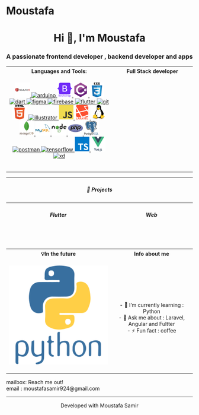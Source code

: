 # Moustafa
<h1 align="center">Hi 👋, I'm Moustafa</h1>
<h3 align="center">A passionate frontend developer , backend developer and apps</h3>
<table>
  <tr>
    <th align="center"<h3 align="left">Languages and Tools:</h3></th>
    <th align="center">Full Stack developer</th>
  </tr>
  <tr>
    <td align="center">
      <br>
      <img alt="" width="400" src="p align="left"> <a href="https://angular.io" target="_blank"> <img src="https://raw.githubusercontent.com/devicons/devicon/master/icons/angularjs/angularjs-original-wordmark.svg" alt="angularjs" width="40" height="40"/> </a> <a href="https://www.arduino.cc/" target="_blank"> <img src="https://cdn.worldvectorlogo.com/logos/arduino-1.svg" alt="arduino" width="40" height="40"/> </a> <a href="https://getbootstrap.com" target="_blank"> <img src="https://raw.githubusercontent.com/devicons/devicon/master/icons/bootstrap/bootstrap-plain-wordmark.svg" alt="bootstrap" width="40" height="40"/> </a> <a href="https://www.w3schools.com/cs/" target="_blank"> <img src="https://raw.githubusercontent.com/devicons/devicon/master/icons/csharp/csharp-original.svg" alt="csharp" width="40" height="40"/> </a> <a href="https://www.w3schools.com/css/" target="_blank"> <img src="https://raw.githubusercontent.com/devicons/devicon/master/icons/css3/css3-original-wordmark.svg" alt="css3" width="40" height="40"/> </a> <a href="https://dart.dev" target="_blank"> <img src="https://www.vectorlogo.zone/logos/dartlang/dartlang-icon.svg" alt="dart" width="40" height="40"/> </a> <a href="https://www.figma.com/" target="_blank"> <img src="https://www.vectorlogo.zone/logos/figma/figma-icon.svg" alt="figma" width="40" height="40"/> </a> <a href="https://firebase.google.com/" target="_blank"> <img src="https://www.vectorlogo.zone/logos/firebase/firebase-icon.svg" alt="firebase" width="40" height="40"/> </a> <a href="https://flutter.dev" target="_blank"> <img src="https://www.vectorlogo.zone/logos/flutterio/flutterio-icon.svg" alt="flutter" width="40" height="40"/> </a> <a href="https://git-scm.com/" target="_blank"> <img src="https://www.vectorlogo.zone/logos/git-scm/git-scm-icon.svg" alt="git" width="40" height="40"/> </a> <a href="https://www.w3.org/html/" target="_blank"> <img src="https://raw.githubusercontent.com/devicons/devicon/master/icons/html5/html5-original-wordmark.svg" alt="html5" width="40" height="40"/> </a> <a href="https://www.adobe.com/in/products/illustrator.html" target="_blank"> <img src="https://www.vectorlogo.zone/logos/adobe_illustrator/adobe_illustrator-icon.svg" alt="illustrator" width="40" height="40"/> </a> <a href="https://developer.mozilla.org/en-US/docs/Web/JavaScript" target="_blank"> <img src="https://raw.githubusercontent.com/devicons/devicon/master/icons/javascript/javascript-original.svg" alt="javascript" width="40" height="40"/> </a> <a href="https://laravel.com/" target="_blank"> <img src="https://raw.githubusercontent.com/devicons/devicon/master/icons/laravel/laravel-plain-wordmark.svg" alt="laravel" width="40" height="40"/> </a> <a href="https://www.linux.org/" target="_blank"> <img src="https://raw.githubusercontent.com/devicons/devicon/master/icons/linux/linux-original.svg" alt="linux" width="40" height="40"/> </a> <a href="https://www.mongodb.com/" target="_blank"> <img src="https://raw.githubusercontent.com/devicons/devicon/master/icons/mongodb/mongodb-original-wordmark.svg" alt="mongodb" width="40" height="40"/> </a> <a href="https://www.mysql.com/" target="_blank"> <img src="https://raw.githubusercontent.com/devicons/devicon/master/icons/mysql/mysql-original-wordmark.svg" alt="mysql" width="40" height="40"/> </a> <a href="https://nodejs.org" target="_blank"> <img src="https://raw.githubusercontent.com/devicons/devicon/master/icons/nodejs/nodejs-original-wordmark.svg" alt="nodejs" width="40" height="40"/> </a> <a href="https://www.php.net" target="_blank"> <img src="https://raw.githubusercontent.com/devicons/devicon/master/icons/php/php-original.svg" alt="php" width="40" height="40"/> </a> <a href="https://www.postgresql.org" target="_blank"> <img src="https://raw.githubusercontent.com/devicons/devicon/master/icons/postgresql/postgresql-original-wordmark.svg" alt="postgresql" width="40" height="40"/> </a> <a href="https://postman.com" target="_blank"> <img src="https://www.vectorlogo.zone/logos/getpostman/getpostman-icon.svg" alt="postman" width="40" height="40"/> </a> <a href="https://www.tensorflow.org" target="_blank"> <img src="https://www.vectorlogo.zone/logos/tensorflow/tensorflow-icon.svg" alt="tensorflow" width="40" height="40"/> </a> <a href="https://www.typescriptlang.org/" target="_blank"> <img src="https://raw.githubusercontent.com/devicons/devicon/master/icons/typescript/typescript-original.svg" alt="typescript" width="40" height="40"/> </a> <a href="https://vuejs.org/" target="_blank"> <img src="https://raw.githubusercontent.com/devicons/devicon/master/icons/vuejs/vuejs-original-wordmark.svg" alt="vuejs" width="40" height="40"/> </a> <a href="https://www.adobe.com/products/xd.html" target="_blank"> <img src="https://cdn.worldvectorlogo.com/logos/adobe-xd.svg" alt="xd" width="40" height="40"/> </a> </p>
      <img width="900" height="1" alt="">
    </td>
    <td align="center">
                      <br>
      <img alt="" width="400" src="https://rubygarage.s3.amazonaws.com/uploads/article_image/file/666/frontend-and-backend-diagram.jpg">
      <img width="900" height="1" alt="">
    </td>
  </tr>
</table>

<table>
  <tr>
    <th colspan="2" align="center">
      <h5 align="center">🧩 Projects</h5>
    </th>
  </tr>
  <tr>
    <th> <h5 align="center">Flutter</h5></a></th>
        <th> <h5 align="center">Web</h5></a></th>
        </tr>
  <tr>
    <td align="center">
      <br>
      <img alt="" width="400" src="https://i.morioh.com/70f0189969.png">
      <img width="900" height="1" alt="">
    </td>
    <td align="center">
      <br>
      <img alt="" width="400" src="https://encrypted-tbn0.gstatic.com/images?q=tbn:ANd9GcRtUYK8NcPLZ9FMbpYt2spnEgZ-kMdsDb9QXQ&usqp=CAU">
      <img width="900" height="1" alt="">
    </td>
  </tr>
  <tr>
    <th><a  align="center">💡In the future</h5></a></th>
    <th><a  align="center">Info about me</h5></a></th>
  </tr>
  <tr>
   <td align="center">
      <br>
      <img alt="" width="400" src="https://raw.githubusercontent.com/devicons/devicon/master/icons/python/python-original-wordmark.svg">
      <img width="900" height="1" alt="">
    </td>
    </td>
    <td align="center">
   <br>
  - 🌱 I’m currently learning : Python
  <br>
      - 💬 Ask me about : Laravel, Angular and Fultter
       <br>
      - ⚡ Fun fact : coffee
  </tr>
  </table>
<p>
mailbox: Reach me out!
  <br>
email : moustafasamir924@gmail.com
</p>
  
 <hr>
<p align="center">
Developed with Moustafa Samir
</p>
